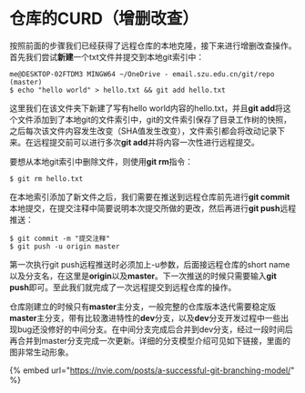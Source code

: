# 仓库的CURD（增删改查）

按照前面的步骤我们已经获得了远程仓库的本地克隆，接下来进行增删改查操作。首先我们尝试**新建**一个txt文件并提交到本地git索引中：

```text
me@DESKTOP-02FTDM3 MINGW64 ~/OneDrive - email.szu.edu.cn/git/repo (master)
$ echo "hello world" > hello.txt && git add hello.txt
```

这里我们在该文件夹下新建了写有hello world内容的hello.txt，并且**git add**将这个文件添加到了本地git的文件索引中，git的文件索引保存了目录工作树的快照，之后每次该文件内容发生改变（SHA值发生改变），文件索引都会将改动记录下来。在远程提交前可以进行多次**git add**并将内容一次性进行远程提交。

要想从本地git索引中删除文件，则使用**git rm**指令：

```text
$ git rm hello.txt
```

在本地索引添加了新文件之后，我们需要在推送到远程仓库前先进行**git commit**本地提交，在提交注释中简要说明本次提交所做的更改，然后再进行**git push**远程推送：

```text
$ git commit -m "提交注释"
$ git push -u origin master
```

第一次执行git push远程推送时必须加上-u参数，后面接远程仓库的short name以及分支名，在这里是**origin**以及**master**。下一次推送的时候只需要输入**git push**即可。至此我们就完成了一次远程提交到远程仓库的操作。

仓库刚建立的时候只有**master**主分支，一般完整的仓库版本迭代需要稳定版**master**主分支，带有比较激进特性的**dev**分支，以及**dev**分支开发过程中一些出现bug还没修好的中间分支。在中间分支完成后合并到dev分支，经过一段时间后再合并到master分支完成一次更新。详细的分支模型介绍可见如下链接，里面的图非常生动形象。

{% embed url="https://nvie.com/posts/a-successful-git-branching-model/" %}



